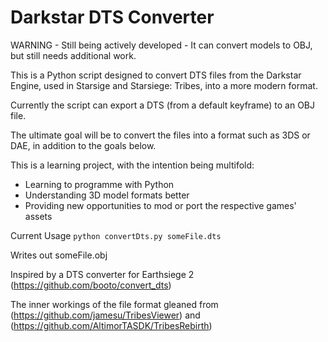 # Darkstar DTS Converter

WARNING - Still being actively developed - It can convert models to OBJ, but still needs additional work.

This is a Python script designed to convert DTS files from the Darkstar Engine, used in Starsige and Starsiege: Tribes, into a more modern format.

Currently the script can export a DTS (from a default keyframe) to an OBJ file.

The ultimate goal will be to convert the files into a format such as 3DS or DAE, in addition to the goals below.

This is a learning project, with the intention being multifold:
* Learning to programme with Python
* Understanding 3D model formats better
* Providing new opportunities to mod or port the respective games' assets

Current Usage
  `python convertDts.py someFile.dts`

Writes out someFile.obj

Inspired by a DTS converter for Earthsiege 2 (https://github.com/booto/convert_dts)

The inner workings of the file format gleaned from (https://github.com/jamesu/TribesViewer) and (https://github.com/AltimorTASDK/TribesRebirth)

